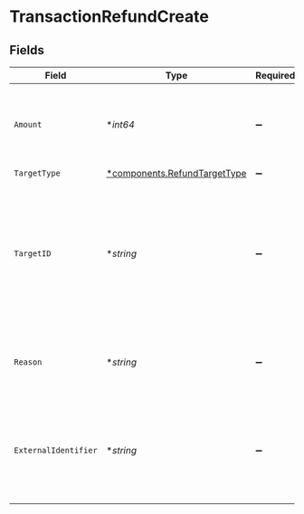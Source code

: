 # TransactionRefundCreate


## Fields

| Field                                                                                                                           | Type                                                                                                                            | Required                                                                                                                        | Description                                                                                                                     | Example                                                                                                                         |
| ------------------------------------------------------------------------------------------------------------------------------- | ------------------------------------------------------------------------------------------------------------------------------- | ------------------------------------------------------------------------------------------------------------------------------- | ------------------------------------------------------------------------------------------------------------------------------- | ------------------------------------------------------------------------------------------------------------------------------- |
| `Amount`                                                                                                                        | **int64*                                                                                                                        | :heavy_minus_sign:                                                                                                              | The amount requested to refund. If omitted, a full refund will be requested.                                                    | 1299                                                                                                                            |
| `TargetType`                                                                                                                    | [*components.RefundTargetType](../../models/components/refundtargettype.md)                                                     | :heavy_minus_sign:                                                                                                              | N/A                                                                                                                             |                                                                                                                                 |
| `TargetID`                                                                                                                      | **string*                                                                                                                       | :heavy_minus_sign:                                                                                                              | The optional ID of the instrument to refund for. This is only required when the `target_type` is set to `gift-card-redemption`. | 7a6c366d-9205-45ab-8021-0d9ee37f20f2                                                                                            |
| `Reason`                                                                                                                        | **string*                                                                                                                       | :heavy_minus_sign:                                                                                                              | An optional reason to attach extra context to the refund request.                                                               | Refund due to user request.                                                                                                     |
| `ExternalIdentifier`                                                                                                            | **string*                                                                                                                       | :heavy_minus_sign:                                                                                                              | An external identifier that can be used to match the refund against your own records.                                           | refund-12345                                                                                                                    |